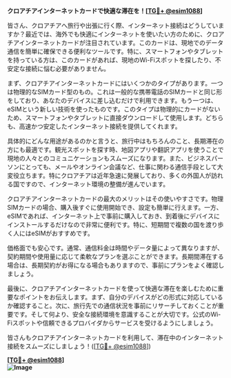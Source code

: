 **クロアチアインターネットカードで快適な滞在を！[[TG💪+ @esim1088](https://t.me/s/esim1088)]**

皆さん、クロアチアへ旅行や出張に行く際、インターネット接続はどうしていますか？最近では、海外でも快適にインターネットを使いたい方のために、クロアチアインターネットカードが注目されています。このカードは、現地でのデータ通信を簡単に確保できる便利なツールです。特に、スマートフォンやタブレットを持っている方は、このカードがあれば、現地のWi-Fiスポットを探したり、不安定な接続に悩む必要がありません。

まず、クロアチアインターネットカードにはいくつかのタイプがあります。一つは物理的なSIMカード型のもの。これは一般的な携帯電話のSIMカードと同じ形をしており、あなたのデバイスに差し込むだけで利用できます。もう一つは、eSIMという新しい技術を使ったものです。このタイプは物理的にカードがないため、スマートフォンやタブレットに直接ダウンロードして使用します。どちらも、高速かつ安定したインターネット接続を提供してくれます。

具体的にどんな用途があるのかと言うと、旅行中はもちろんのこと、長期滞在の方にも最適です。観光スポットを探す時、地図アプリや翻訳アプリを使うことで現地の人々とのコミュニケーションもスムーズになります。また、ビジネスパーソンにとっても、メールやオンライン会議など、仕事に関わる通信手段として大変役立ちます。特にクロアチアは近年急速に発展しており、多くの外国人が訪れる国ですので、インターネット環境の整備が進んでいます。

クロアチアインターネットカードの最大のメリットはその使いやすさです。物理SIMカードの場合、購入後すぐに使用開始でき、設定も簡単に行えます。一方、eSIMであれば、インターネット上で事前に購入しておき、到着後にデバイスにインストールするだけなので非常に便利です。特に、短期間で複数の国を渡り歩く人にはeSIMがおすすめです。

価格面でも安心です。通常、通信料金は時間やデータ量によって異なりますが、契約期間や使用量に応じて柔軟なプランを選ぶことができます。長期間滞在する場合は、長期契約がお得になる場合もありますので、事前にプランをよく確認しましょう。

最後に、クロアチアインターネットカードを使って快適な滞在を楽しむために重要なポイントをお伝えします。まず、自分のデバイスがどの形式に対応しているか確認すること。次に、旅行先での通信状況を事前にリサーチしておくことが重要です。そして何より、安全な接続環境を意識することが大切です。公式のWi-Fiスポットや信頼できるプロバイダからサービスを受けるようにしましょう。

皆さんもクロアチアインターネットカードを利用して、滞在中のインターネット接続をスムーズにしましょう！([[TG💪+ @esim1088](https://t.me/s/esim1088)])

**[[TG💪+ @esim1088](https://t.me/s/esim1088)]  
![Image](https://i.postimg.cc/Y0z9fWf4/image.png)**
